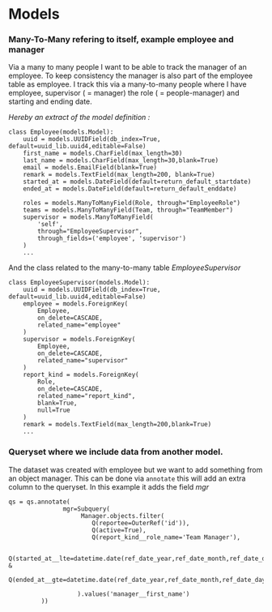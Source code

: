 # Models

### Many-To-Many refering to itself, example employee and manager
Via a many to many people I want to be able to track the manager of an employee.
To keep consistency the manager is also part of the employee table as employee.
I track this via a many-to-many people where I have employee, supervisor ( = manager) the role ( = people-manager)
and starting and ending date. 

*Hereby an extract of the model definition :* 

```
class Employee(models.Model):
    uuid = models.UUIDField(db_index=True, default=uuid_lib.uuid4,editable=False)
    first_name = models.CharField(max_length=30)
    last_name = models.CharField(max_length=30,blank=True)
    email = models.EmailField(blank=True)
    remark = models.TextField(max_length=200, blank=True)
    started_at = models.DateField(default=return_default_startdate)
    ended_at = models.DateField(default=return_default_enddate)
     
    roles = models.ManyToManyField(Role, through="EmployeeRole")
    teams = models.ManyToManyField(Team, through="TeamMember") 
    supervisor = models.ManyToManyField(
        'self',
        through="EmployeeSupervisor",
        through_fields=('employee', 'supervisor')
    )      
    ...
```
And the class related to the many-to-many table *EmployeeSupervisor*
```
class EmployeeSupervisor(models.Model):
    uuid = models.UUIDField(db_index=True, default=uuid_lib.uuid4,editable=False)
    employee = models.ForeignKey(       
        Employee,
        on_delete=CASCADE,
        related_name="employee"             
    )
    supervisor = models.ForeignKey(
        Employee,
        on_delete=CASCADE,
        related_name="supervisor"               
    )
    report_kind = models.ForeignKey(       
        Role,
        on_delete=CASCADE,
        related_name="report_kind",
        blank=True, 
        null=True            
    )
    remark = models.TextField(max_length=200,blank=True)
    ...
```

### Queryset where we include data from another model. 
The dataset was created with employee but we want to add something from an object manager. 
This can be done via `annotate` this will add an extra column to the queryset. In this example it
adds the field *mgr*

```
qs = qs.annotate(
               mgr=Subquery(
                    Manager.objects.filter(                        
                       Q(reportee=OuterRef('id')), 
                       Q(active=True),
                       Q(report_kind__role_name='Team Manager'),   
        
                       Q(started_at__lte=datetime.date(ref_date_year,ref_date_month,ref_date_day)) &
                       Q(ended_at__gte=datetime.date(ref_date_year,ref_date_month,ref_date_day))
                                         
                   ).values('manager__first_name')  
         ))
```

